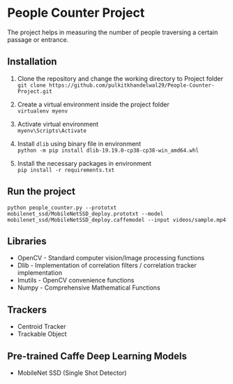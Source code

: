 # People Counter Project
The project helps in measuring the number of people traversing a certain passage or entrance.

## Installation
1. Clone the repository and change the working directory to Project folder<br>
`git clone https://github.com/pulkitkhandelwal29/People-Counter-Project.git`

2. Create a virtual environment inside the project folder<br>
`virtualenv myenv`

3. Activate virtual environment <br>
`myenv\Scripts\Activate`

4. Install `dlib` using binary file in environment <br>
`python -m pip install dlib-19.19.0-cp38-cp38-win_amd64.whl`

5. Install the necessary packages in environment <br>
`pip install -r requirements.txt`

## Run the project
`python people_counter.py --prototxt mobilenet_ssd/MobileNetSSD_deploy.prototxt --model mobilenet_ssd/MobileNetSSD_deploy.caffemodel --input videos/sample.mp4`

## Libraries
* OpenCV - Standard computer vision/Image processing functions
* Dlib - Implementation of correlation filters / correlation tracker implementation
* Imutils - OpenCV convenience functions
* Numpy - Comprehensive Mathematical Functions

## Trackers 
* Centroid Tracker
* Trackable Object

## Pre-trained Caffe Deep Learning Models
* MobileNet SSD (Single Shot Detector)

